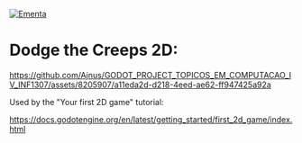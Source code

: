 
[![Ementa](https://github.com/Ajnus/GODOT_PROJECT_TOPICOS_EM_COMPUTACAO_IV_INF1307/assets/8205907/7bf36f3e-561c-4a6a-bf5f-750ef979b341)](https://www.youtube.com/watch?v=dxHNQQasJBE)


# Dodge the Creeps 2D:

https://github.com/Ajnus/GODOT_PROJECT_TOPICOS_EM_COMPUTACAO_IV_INF1307/assets/8205907/a11eda2d-d218-4eed-ae62-ff947425a92a


Used by the "Your first 2D game" tutorial:

https://docs.godotengine.org/en/latest/getting_started/first_2d_game/index.html
